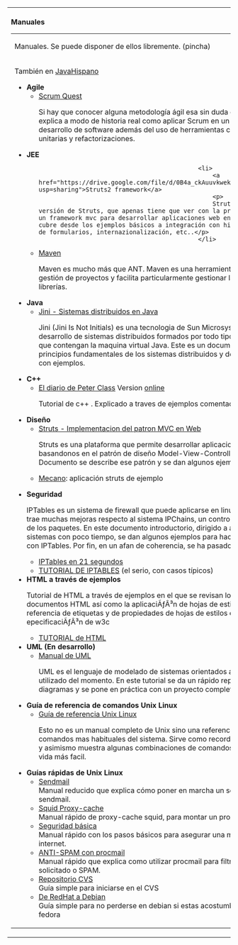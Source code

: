 <table>
	<tbody>
		<tr>
			<td>
				<div align="left">
					<br />
					<b>Manuales</b><br />
					<table border="0">
						<tbody>
							<tr>
								<td>
									<p>
										Manuales. Se puede disponer de ellos libremente. (pincha)</p>
									<br />
									También en <a href="http://www.javahispano.com">JavaHispano</a>
									<ul>
<li>
											<a name="jini"><b>Agile </b></a>
											<ul>
												<li>
													<a href="https://drive.google.com/file/d/0B4a_ckAuuvkwTE1wZS0yQXU3VFJ1MC1NZmNQV3hHY0tUbHdZ/edit?usp=sharing">Scrum Quest</a>
													<p>
														Si hay que conocer alguna metodología ágil esa sin duda es Scrum. Esta guía explica a modo de historia real como aplicar Scrum en un proyecto de desarrollo de software además del uso de herramientas como ant, pruebas unitarias y refactorizaciones. </p>
												</li>
											</ul>
										</li>
										<li>
											<a name="jee"><b>JEE </b></a>
											<ul>
												
												<li>
													<a href="https://drive.google.com/file/d/0B4a_ckAuuvkwektOcTdSbk1lVHc/edit?usp=sharing">Struts2 framework</a>
													<p>
													Struts2 es la nueva versión de Struts, que apenas tiene que ver con la primera. sigue siendo un framework mvc para desarrollar aplicaciones web en Java. El tutorial cubre desde los ejemplos básicos a integración con hibernate, validación de formularios, internazionalización, etc..</p>
												</li>
<li>
													<a href="https://drive.google.com/file/d/0B4a_ckAuuvkwTlhCaXRZVTN2UHc/edit?usp=sharing">Maven</a>
													<p>
													Maven es mucho más que ANT. Maven es una herramienta que automatiza la gestión de proyectos y facilita particularmente gestionar las dependencias de librerías.</p>
												</li>
											</ul>
										</li>
										<li>
											<a name="jini"><b>Java </b></a>
											<ul>
												<li>
													<a href="/filez/jini.zip">Jini - Sistemas distribuidos en Java</a>
													<p>
														Jini (Jini Is Not Initials) es una tecnologia de Sun Microsystems para el desarrollo de sistemas distribuidos formados por todo tipo de dispositivos que contengan la maquina virtual Java. Este es un documento que repasa los principios fundamentales de los sistemas distribuidos y describe la tecnologia con ejemplos.</p>
												</li>
											</ul>
										</li>
										<li>
											<a name="cpp"><b>C++</b></a>
											<ul>
												<li>
													<a href="/filez/tutorialcpp.pdf">El diario de Peter Class</a> Version <a href="/filez/tutorialcpp/index.html">online</a>
													<p>
														Tutorial de c++ . Explicado a traves de ejemplos comentados</p>
												</li>
											</ul>
										</li>
										<li>
											<a name="struts"><b>Diseño</b></a>
											<ul>
												<li>
													<a href="/filez/struts.zip">Struts - Implementacion del patron MVC en Web</a>
													<p>
														Struts es una plataforma que permite desarrollar aplicaciones web en Java basandonos en el patrón de diseño Model-View-Controller. En este Documento se describe ese patrón y se dan algunos ejemplos de Struts.</p>
												</li>
												<li>
													<p>
														<a href="http://www.pello.info/filez/mecano.zip">Mecano</a>: aplicación struts de ejemplo</p>
												</li>
											</ul>
										</li>
										<li>
											<a name="iptables"><b>Seguridad</b></a>
											<p>
												IPTables es un sistema de firewall que puede aplicarse en linux con kernel 2.4, trae muchas mejoras respecto al sistema IPChains, un control mucho más preciso de los paquetes. En este documento introductorio, dirigido a administradores de sistemas con poco tiempo, se dan algunos ejemplos para hacerse rápidamente con IPTables. Por fin, en un afan de coherencia, se ha pasado a formato HTML.</p>
											<ul>
												<li>
													<a href="/filez/IPTABLES_en_21_segundos.html"> IPTables en 21 segundos</a></li>
												<li>
													<a href="/filez/firewall/iptables.html">TUTORIAL DE IPTABLES</a> (el serio, con casos típicos)</li>
											</ul>
										</li>
										<li>
											<a name="html"><b> HTML a través de ejemplos</b></a>
											<p>
												Tutorial de HTML a través de ejemplos en el que se revisan los elementos de los documentos HTML así como la aplicaciÃƒÂ³n de hojas de estilo. Dispone de una referencia de etiquetas y de propiedades de hojas de estilos extraida de la epecificaciÃƒÂ³n de w3c</p>
											<ul>
												<li>
													<a href="http://dire.cuatrovientos.org/documentacion.html">TUTORIAL de HTML</a></li>
											</ul>
										</li>
										<li>
											<b>UML (En desarrollo)</b>
											<ul>
												<li>
													<a href="javascript:alert('Sigo en ello!')"> Manual de UML</a>
													<p>
														UML es el lenguaje de modelado de sistemas orientados a objetos más utilizado del momento. En este tutorial se da un rápido repaso a sus diagramas y se pone en práctica con un proyecto completo como ejemplo.</p>
												</li>
											</ul>
										</li>
										<li>
											<a name="linux"><b>Guía de referencia de comandos Unix Linux</b></a>
											<ul>
												<li>
													<a href="/referencia_linux.html"> Guía de referencia Unix Linux </a>
													<p>
														Esto no es un manual completo de Unix sino una referencia útil de los comandos mas habituales del sistema. Sirve como recordatorio de comandos y asimismo muestra algunas combinaciones de comandos que nos harán la vida más facil.</p>
												</li>
											</ul>
										</li>
										<li>
											<a name="guias"><b>Guías rápidas de Unix Linux</b></a>
											<ul>
												<li>
													<a href="/guias/boletin-001.html"> Sendmail<br />
													</a>Manual reducido que explica cómo poner en marcha un servidor de correo sendmail.</li>
												<li>
													<a href="/guias/boletin-002.html">Squid Proxy-cache</a><br />
													Manual rápido de proxy-cache squid, para montar un proxy en una red local.</li>
												<li>
													<a href="/guias/boletin-003.html">Seguridad básica</a><br />
													Manual rápido con los pasos básicos para asegurar una máquina linux en internet.</li>
												<li>
													<a href="/guias/boletin-004.html">ANTI-SPAM con procmail</a><br />
													Manual rápido que explica como utilizar procmail para filtrar el correo no solicitado o SPAM.</li>
												<li>
													<a href="/guias/boletin-005.html">Repositorio CVS</a><br />
													Guía simple para iniciarse en el CVS</li>
												<li>
													<a href="/guias/boletin-006.html">De RedHat a Debian</a><br />
													Guía simple para no perderse en debian si estas acostumbrado a redhat o fedora</li>
											</ul>
										</li>
									</ul>
								</td>
							</tr>
						</tbody>
					</table>
				</div>
			</td>
		</tr>
	</tbody>
</table>
<p>
	 </p>
